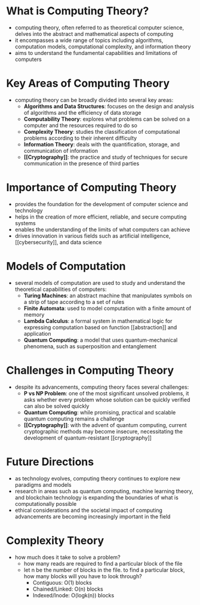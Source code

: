 
# What is Computing Theory?
- computing theory, often referred to as theoretical computer science, delves into the abstract and mathematical aspects of computing
- it encompasses a wide range of topics including algorithms, computation models, computational complexity, and information theory
- aims to understand the fundamental capabilities and limitations of computers

# Key Areas of Computing Theory
- computing theory can be broadly divided into several key areas:
	- **Algorithms and Data Structures**: focuses on the design and analysis of algorithms and the efficiency of data storage
	- **Computability Theory**: explores what problems can be solved on a computer and the resources required to do so
	- **Complexity Theory**: studies the classification of computational problems according to their inherent difficulty
	- **Information Theory**: deals with the quantification, storage, and communication of information
	- **[[Cryptography]]**: the practice and study of techniques for secure communication in the presence of third parties

# Importance of Computing Theory
- provides the foundation for the development of computer science and technology
- helps in the creation of more efficient, reliable, and secure computing systems
- enables the understanding of the limits of what computers can achieve
- drives innovation in various fields such as artificial intelligence, [[cybersecurity]], and data science

# Models of Computation
- several models of computation are used to study and understand the theoretical capabilities of computers:
	- **Turing Machines**: an abstract machine that manipulates symbols on a strip of tape according to a set of rules
	- **Finite Automata**: used to model computation with a finite amount of memory
	- **Lambda Calculus**: a formal system in mathematical logic for expressing computation based on function [[abstraction]] and application
	- **Quantum Computing**: a model that uses quantum-mechanical phenomena, such as superposition and entanglement

# Challenges in Computing Theory
- despite its advancements, computing theory faces several challenges:
	- **P vs NP Problem**: one of the most significant unsolved problems, it asks whether every problem whose solution can be quickly verified can also be solved quickly
	- **Quantum Computing**: while promising, practical and scalable quantum computing remains a challenge
	- **[[Cryptography]]**: with the advent of quantum computing, current cryptographic methods may become insecure, necessitating the development of quantum-resistant [[cryptography]]

# Future Directions
- as technology evolves, computing theory continues to explore new paradigms and models
- research in areas such as quantum computing, machine learning theory, and blockchain technology is expanding the boundaries of what is computationally possible
- ethical considerations and the societal impact of computing advancements are becoming increasingly important in the field
# Complexity Theory
- how much does it take to solve a problem?
	- how many reads are required to find a particular block of the file
	- let n be the number of blocks in the file. to find a particular block, how many blocks will you have to look through?
		- Contiguous: O(1) blocks
		- Chained/Linked: O(n) blocks
		- Indexed/Inode: O(logk(n)) blocks